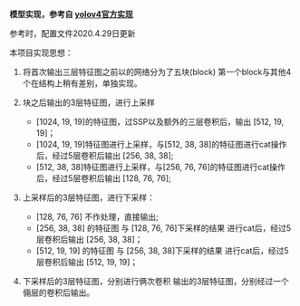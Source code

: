 **模型实现，参考自 [yolov4官方实现](https://github.com/AlexeyAB/darknet/blob/master/cfg/yolov4.cfg)**

参考时，配置文件2020.4.29日更新


本项目实现思想：

1. 将首次输出三层特征图之前以的网络分为了五块(block)
第一个block与其他4个在结构上稍有差别，单独实现。

2. 块之后输出的3层特征图，进行上采样

    * [1024, 19, 19]的特征图，过SSP以及额外的三层卷积后，输出 [512, 19, 19]；
    * [1024, 19, 19]特征图进行上采样，与[512, 38, 38]的特征图进行cat操作后，经过5层卷积后输出 [256, 38, 38];
    * [512, 38, 38]特征图进行上采样，与[256, 76, 76]的特征图进行cat操作后，经过5层卷积后输出 [128, 76, 76];

3. 上采样后的3层特征图，进行下采样：
    * [128, 76, 76] 不作处理，直接输出;
    * [256, 38, 38] 的特征图 与 [128, 76, 76]下采样的结果 进行cat后，经过5层卷积后输出 [256, 38, 38]；
    * [512, 19, 19] 的特征图 与 [256, 38, 38]下采样的结果 进行cat后，经过5层卷积后输出 [512, 19, 19]；
    
4. 下采样后的3层特征图，分别进行俩次卷积
    输出的3层特征图，分别经过一个倆层的卷积后输出。
    
